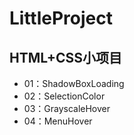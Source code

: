 # LittleProject

## HTML+CSS小项目
- 01：ShadowBoxLoading
- 02：SelectionColor  
- 03：GrayscaleHover
- 04：MenuHover